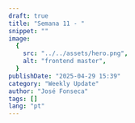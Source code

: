 ```yaml
---
draft: true
title: "Semana 11 - "
snippet: ""
image:
  {
    src: "../../assets/hero.png",
    alt: "frontend master",
  }
publishDate: "2025-04-29 15:39"
category: "Weekly Update"
author: "José Fonseca"
tags: []
lang: "pt"
---
```


